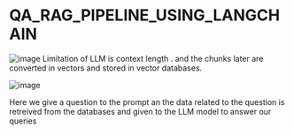 # QA_RAG_PIPELINE_USING_LANGCHAIN

![image](https://github.com/user-attachments/assets/b20b6cc6-9cb4-46ab-ae35-caab84f315ae)
Limitation of LLM is context length . and the chunks later are converted in vectors and stored in vector databases.

![image](https://github.com/user-attachments/assets/d12960ba-e61a-42e2-a975-27812137e56c)

Here we give a question to the prompt an the data related to the question is retreived from the databases and given to the LLM model to answer our queries
